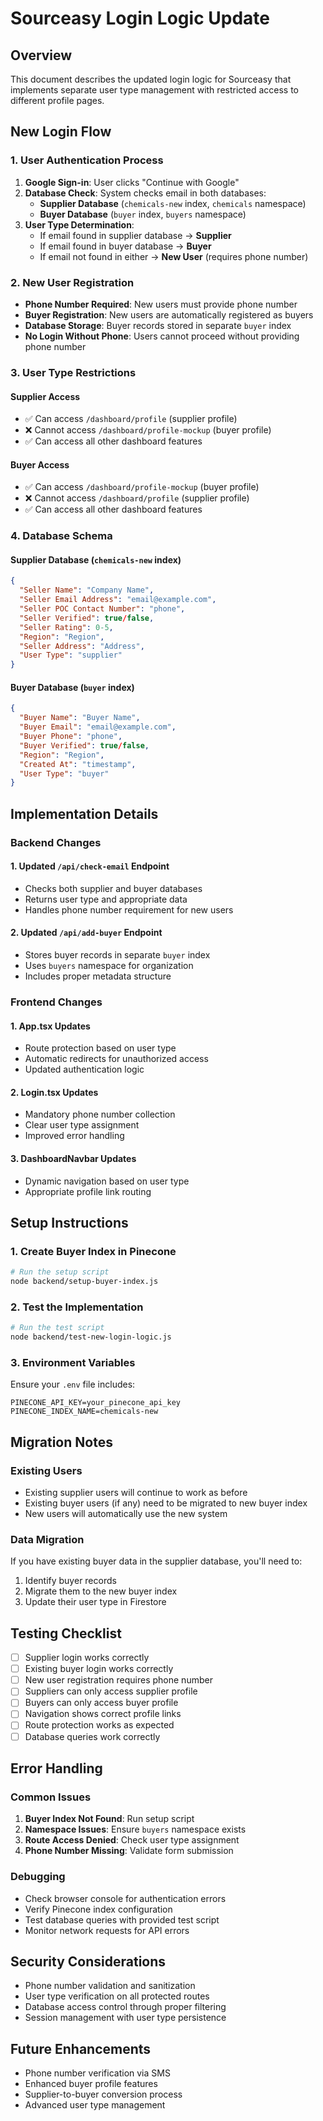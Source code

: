 # Sourceasy Login Logic Update

## Overview
This document describes the updated login logic for Sourceasy that implements separate user type management with restricted access to different profile pages.

## New Login Flow

### 1. User Authentication Process
1. **Google Sign-in**: User clicks "Continue with Google"
2. **Database Check**: System checks email in both databases:
   - **Supplier Database** (`chemicals-new` index, `chemicals` namespace)
   - **Buyer Database** (`buyer` index, `buyers` namespace)
3. **User Type Determination**:
   - If email found in supplier database → **Supplier**
   - If email found in buyer database → **Buyer**
   - If email not found in either → **New User** (requires phone number)

### 2. New User Registration
- **Phone Number Required**: New users must provide phone number
- **Buyer Registration**: New users are automatically registered as buyers
- **Database Storage**: Buyer records stored in separate `buyer` index
- **No Login Without Phone**: Users cannot proceed without providing phone number

### 3. User Type Restrictions

#### Supplier Access
- ✅ Can access `/dashboard/profile` (supplier profile)
- ❌ Cannot access `/dashboard/profile-mockup` (buyer profile)
- ✅ Can access all other dashboard features

#### Buyer Access
- ✅ Can access `/dashboard/profile-mockup` (buyer profile)
- ❌ Cannot access `/dashboard/profile` (supplier profile)
- ✅ Can access all other dashboard features

### 4. Database Schema

#### Supplier Database (`chemicals-new` index)
```json
{
  "Seller Name": "Company Name",
  "Seller Email Address": "email@example.com",
  "Seller POC Contact Number": "phone",
  "Seller Verified": true/false,
  "Seller Rating": 0-5,
  "Region": "Region",
  "Seller Address": "Address",
  "User Type": "supplier"
}
```

#### Buyer Database (`buyer` index)
```json
{
  "Buyer Name": "Buyer Name",
  "Buyer Email": "email@example.com",
  "Buyer Phone": "phone",
  "Buyer Verified": true/false,
  "Region": "Region",
  "Created At": "timestamp",
  "User Type": "buyer"
}
```

## Implementation Details

### Backend Changes

#### 1. Updated `/api/check-email` Endpoint
- Checks both supplier and buyer databases
- Returns user type and appropriate data
- Handles phone number requirement for new users

#### 2. Updated `/api/add-buyer` Endpoint
- Stores buyer records in separate `buyer` index
- Uses `buyers` namespace for organization
- Includes proper metadata structure

### Frontend Changes

#### 1. App.tsx Updates
- Route protection based on user type
- Automatic redirects for unauthorized access
- Updated authentication logic

#### 2. Login.tsx Updates
- Mandatory phone number collection
- Clear user type assignment
- Improved error handling

#### 3. DashboardNavbar Updates
- Dynamic navigation based on user type
- Appropriate profile link routing

## Setup Instructions

### 1. Create Buyer Index in Pinecone
```bash
# Run the setup script
node backend/setup-buyer-index.js
```

### 2. Test the Implementation
```bash
# Run the test script
node backend/test-new-login-logic.js
```

### 3. Environment Variables
Ensure your `.env` file includes:
```env
PINECONE_API_KEY=your_pinecone_api_key
PINECONE_INDEX_NAME=chemicals-new
```

## Migration Notes

### Existing Users
- Existing supplier users will continue to work as before
- Existing buyer users (if any) need to be migrated to new buyer index
- New users will automatically use the new system

### Data Migration
If you have existing buyer data in the supplier database, you'll need to:
1. Identify buyer records
2. Migrate them to the new buyer index
3. Update their user type in Firestore

## Testing Checklist

- [ ] Supplier login works correctly
- [ ] Existing buyer login works correctly
- [ ] New user registration requires phone number
- [ ] Suppliers can only access supplier profile
- [ ] Buyers can only access buyer profile
- [ ] Navigation shows correct profile links
- [ ] Route protection works as expected
- [ ] Database queries work correctly

## Error Handling

### Common Issues
1. **Buyer Index Not Found**: Run setup script
2. **Namespace Issues**: Ensure `buyers` namespace exists
3. **Route Access Denied**: Check user type assignment
4. **Phone Number Missing**: Validate form submission

### Debugging
- Check browser console for authentication errors
- Verify Pinecone index configuration
- Test database queries with provided test script
- Monitor network requests for API errors

## Security Considerations

- Phone number validation and sanitization
- User type verification on all protected routes
- Database access control through proper filtering
- Session management with user type persistence

## Future Enhancements

- Phone number verification via SMS
- Enhanced buyer profile features
- Supplier-to-buyer conversion process
- Advanced user type management 